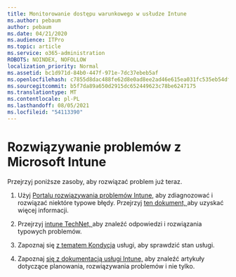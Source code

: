 ```yaml
---
title: Monitorowanie dostępu warunkowego w usłudze Intune
ms.author: pebaum
author: pebaum
ms.date: 04/21/2020
ms.audience: ITPro
ms.topic: article
ms.service: o365-administration
ROBOTS: NOINDEX, NOFOLLOW
localization_priority: Normal
ms.assetid: bc1d971d-84b0-447f-971e-7dc37ebeb5af
ms.openlocfilehash: c7855d8dac488fe62d8e0ad8ee2ad46e615ea031fc535eb54dfde9512c8921ea
ms.sourcegitcommit: b5f7da89a650d2915dc652449623c78be6247175
ms.translationtype: MT
ms.contentlocale: pl-PL
ms.lasthandoff: 08/05/2021
ms.locfileid: "54113390"
---
```

# <a name="troubleshoot-issues-with-microsoft-intune"></a>Rozwiązywanie problemów z Microsoft Intune

Przejrzyj poniższe zasoby, aby rozwiązać problem już teraz.
  
1. Użyj [Portalu rozwiązywania problemów Intune,](https://devicemanagement.microsoft.com/#blade/Microsoft_Intune_DeviceSettings/TroubleshootBlade) aby zdiagnozować i rozwiązać niektóre typowe błędy. Przejrzyj [ten dokument, ](https://docs.microsoft.com/intune/help-desk-operators)aby uzyskać więcej informacji.
    
2. Przejrzyj [intune TechNet, ](https://social.technet.microsoft.com/forums/home?forum=microsoftintuneprod)aby znaleźć odpowiedzi i rozwiązania typowych problemów.
    
3. Zapoznaj się [z tematem Kondycja](https://portal.office.com/AdminPortal/Home#/servicehealth) usługi, aby sprawdzić stan usługi. 
    
4. Zapoznaj [się z dokumentacją usługi Intune,](https://docs.microsoft.com/intune/) aby znaleźć artykuły dotyczące planowania, rozwiązywania problemów i nie tylko. 
    

